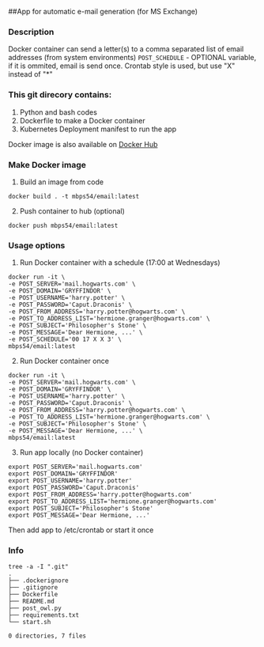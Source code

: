 ##App for automatic e-mail generation (for MS Exchange)
### Description
Docker container can send a letter(s) to a comma separated list of email addresses (from system environments)
```POST_SCHEDULE``` - OPTIONAL variable, if it is ommited, email is send once.
Crontab style is used, but use "X" instead of "*"

### This git direcory contains:
1. Python and bash codes
2. Dockerfile to make a Docker container
3. Kubernetes Deployment manifest to run the app

Docker image is also available on [Docker Hub](https://hub.docker.com/r/mbps54/app-email)

### Make Docker image
1. Build an image from code
```
docker build . -t mbps54/email:latest
```

2. Push container to hub (optional)
```
docker push mbps54/email:latest
```
### Usage options
1. Run Docker container with a schedule (17:00 at Wednesdays)
```
docker run -it \
-e POST_SERVER='mail.hogwarts.com' \
-e POST_DOMAIN='GRYFFINDOR' \
-e POST_USERNAME='harry.potter' \
-e POST_PASSWORD='Caput.Draconis' \
-e POST_FROM_ADDRESS='harry.potter@hogwarts.com' \
-e POST_TO_ADDRESS_LIST='hermione.granger@hogwarts.com' \
-e POST_SUBJECT='Philosopher's Stone' \
-e POST_MESSAGE='Dear Hermione, ...' \
-e POST_SCHEDULE='00 17 X X 3' \
mbps54/email:latest
```

2. Run Docker container once
```
docker run -it \
-e POST_SERVER='mail.hogwarts.com' \
-e POST_DOMAIN='GRYFFINDOR' \
-e POST_USERNAME='harry.potter' \
-e POST_PASSWORD='Caput.Draconis' \
-e POST_FROM_ADDRESS='harry.potter@hogwarts.com' \
-e POST_TO_ADDRESS_LIST='hermione.granger@hogwarts.com' \
-e POST_SUBJECT='Philosopher's Stone' \
-e POST_MESSAGE='Dear Hermione, ...' \
mbps54/email:latest
```

3. Run app locally (no Docker container)
```
export POST_SERVER='mail.hogwarts.com'
export POST_DOMAIN='GRYFFINDOR'
export POST_USERNAME='harry.potter'
export POST_PASSWORD='Caput.Draconis'
export POST_FROM_ADDRESS='harry.potter@hogwarts.com'
export POST_TO_ADDRESS_LIST='hermione.granger@hogwarts.com'
export POST_SUBJECT='Philosopher's Stone'
export POST_MESSAGE='Dear Hermione, ...'
```
Then add app to /etc/crontab or start it once

### Info
```
tree -a -I ".git"
.
├── .dockerignore
├── .gitignore
├── Dockerfile
├── README.md
├── post_owl.py
├── requirements.txt
└── start.sh

0 directories, 7 files
```
